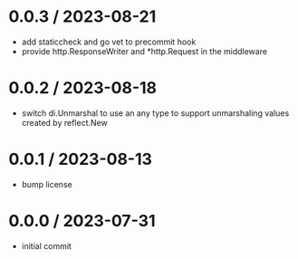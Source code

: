 # 0.0.3 / 2023-08-21

- add staticcheck and go vet to precommit hook
- provide http.ResponseWriter and \*http.Request in the middleware

# 0.0.2 / 2023-08-18

- switch di.Unmarshal to use an any type to support unmarshaling values created by reflect.New

# 0.0.1 / 2023-08-13

- bump license

# 0.0.0 / 2023-07-31

- initial commit
